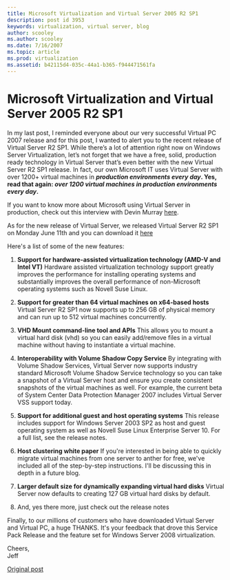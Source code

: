 ```yaml
---
title: Microsoft Virtualization and Virtual Server 2005 R2 SP1
description: post id 3953
keywords: virtualization, virtual server, blog
author: scooley
ms.author: scooley
ms.date: 7/16/2007
ms.topic: article
ms.prod: virtualization
ms.assetid: b42115d4-035c-44a1-b365-f944471561fa
---
```


# Microsoft Virtualization and Virtual Server 2005 R2 SP1

In my last post, I reminded everyone about our very successful Virtual PC 2007 release and for this post, I wanted to alert you to the recent release of Virtual Server R2 SP1. While there’s a lot of attention right now on Windows Server Virtualization, let’s not forget that we have a free, solid, production ready technology in Virtual Server that’s even better with the new Virtual Server R2 SP1 release. In fact, our own Microsoft IT uses Virtual Server with over 1200+ virtual machines in **_production environments every day_. Yes, read that again: _over 1200 virtual machines in production environments every day_.**

If you want to know more about Microsoft using Virtual Server in production, check out this interview with Devin Murray [here](https://www.computerworld.com/action/article.do?command=viewArticleBasic&articleId=9020679&pageNumber=1).

As for the new release of Virtual Server, we released Virtual Server R2 SP1 on Monday June 11th and you can download it [here](https://www.microsoft.com/technet/prodtechnol/eval/virtualserver/default.mspx)

Here's a list of some of the new features:

1. **Support for hardware-assisted virtualization technology (AMD-V and Intel VT)**
  Hardware assisted virtualization technology support greatly improves the performance for installing operating systems and substantially improves the overall performance of non-Microsoft operating systems such as Novell Suse Linux.

2. **Support for greater than 64 virtual machines on x64-based hosts**
  Virtual Server R2 SP1 now supports up to 256 GB of physical memory and can run up to 512 virtual machines concurrently.

3. **VHD Mount command-line tool and APIs** This allows you to mount a virtual hard disk (vhd) so you can easily add/remove files in a virtual machine without having to instantiate a virtual machine.

4. **Interoperability with Volume Shadow Copy Service**
  By integrating with Volume Shadow Services, Virtual Server now supports industry standard Microsoft Volume Shadow Service technology so you can take a snapshot of a Virtual Server host and ensure you create consistent snapshots of the virtual machines as well. For example, the current beta of System Center Data Protection Manager 2007 includes Virtual Server VSS support today.

5. **Support for additional guest and host operating systems**
  This release includes support for Windows Server 2003 SP2 as host and guest operating system as well as Novell Suse Linux Enterprise Server 10. For a full list, see the release notes.

6. **Host clustering white paper**
  If you're interested in being able to quickly migrate virtual machines from one server to anther for free, we've included all of the step-by-step instructions. I'll be discussing this in depth in a future blog.

7. **Larger default size for dynamically expanding virtual hard disks**
  Virtual Server now defaults to creating 127 GB virtual hard disks by default.

8. And, yes there more, just check out the release notes

Finally, to our millions of customers who have downloaded Virtual Server and Virtual PC, a huge THANKS. It's your feedback that drove this Service Pack Release and the feature set for Windows Server 2008 virtualization.

Cheers,  
Jeff

[Original post](https://blogs.technet.microsoft.com/virtualization/2007/07/16/microsoft-virtualization-and-virtual-server-2005-r2-sp1/)